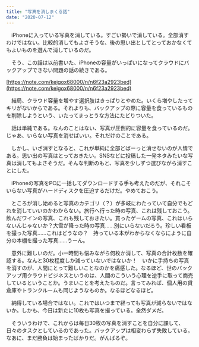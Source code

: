 ```yaml
---
title: "写真を消しまくる話"
date: "2020-07-12"
---
```


　iPhoneに入っている写真を消している。すごい勢いで消している。全部消すわけではない。比較的消してもよさそうな、後の思い出としてとっておかなくてもよいものを選んで消しているのだ。

　そう、この話は以前書いた、iPhoneの容量がいっぱいになってクラウドにバックアップできない問題の話の続きである。

[https://note.com/keigox68000/n/n6f23a2923bed](https://note.com/keigox68000/n/n6f23a2923bed)

　結局、クラウド容量を増やす選択肢はきっぱりとやめた。いくら増やしたってキリがないからである。それよりも、バックアップの際に容量を食っているものを削除しようという、いたってまっとうな方法にたどりついた。

　話は単純である。なんのことはない、写真が圧倒的に容量を食っているのだ。じゃあ、いらない写真を消せばいい。それだけのことである。

　しかし、いざ消すとなると、これが単純に全部どばーっと消せないのが人情である。思い出の写真はとっておきたい。SNSなどに投稿した一発ネタみたいな写真は消してもよさそうだ。そんな判断のもと、写真を少しずつ選びながら消すことにした。

　iPhoneの写真をPCに一括してダウンロードする手も考えたのだが、それこそいらない写真がハードディスクを圧迫するだけだ。やめておこう。

　ところが消し始めると写真のカテゴリ（？）が多岐にわたっていて自分でもどれを消していいのかわからない。旅行へ行った時の写真、これは残しておこう。飲んだワインの写真、これも残しておきたい。買ったゲームの写真、これはいらないんじゃないか？大雪が降った時の写真……別にいらないだろう。珍しい看板を撮った写真……これはどうなの？　持っている本がわからなくならにように自分の本棚を撮った写真……うーん。

　意外に難しいのだ。小一時間も悩みながら何枚か消して、写真の合計枚数を確認する。なんと30枚程度しか減っていないではないか！　いかに手持ちの写真を消すのが、人間にとって難しいことなのかを痛感した。なるほど、世のバックアップ用クラウドビジネスというのは、人間のこういう心理を逆手に取って商売しているということか。うまいことを考えたものだ。言ってみれば、個人用の貸倉庫やトランクルームも同じようなものか。なるほどなるほど。

　納得している場合ではない。これではいつまで経っても写真が減らないではないか。しかも、今日は新たに10枚も写真を撮っている。全然ダメだ。

　そういうわけで、これからは毎日30枚の写真を消すことを自分に課して、日々のタスクとしているのであった。バックアップは相変わらず失敗している。なあに、まだ勝負は始まったばかりだ。がんばるぞ。
